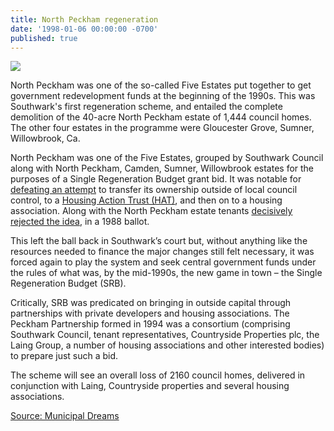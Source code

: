 ```yaml
---
title: North Peckham regeneration
date: '1998-01-06 00:00:00 -0700'
published: true
---
```


![](http://35percent.org/img/northpeckhamaerial.jpg)

North Peckham was one of the so-called Five Estates put together to get government redevelopment funds at the beginning of the 1990s. This was Southwark's first regeneration scheme, and entailed the complete demolition of the 40-acre North Peckham estate of 1,444 council homes.  The other four estates in the programme were Gloucester Grove, Sumner, Willowbrook, Ca.

North Peckham was one of the Five Estates, grouped by Southwark Council along with North Peckham, Camden, Sumner, Willowbrook estates for the purposes of a Single Regeneration Budget grant bid.  It was notable for [defeating an attempt](https://municipaldreams.wordpress.com/2016/10/25/the-five-estates-peckham-part-iii/) to transfer its ownership outside of local council control, to a [Housing Action Trust (HAT)](https://en.wikipedia.org/wiki/Housing_action_trust), and then on to a housing association.  Along with the North Peckham estate tenants [decisively rejected the idea](https://municipaldreams.wordpress.com/2016/10/25/the-five-estates-peckham-part-iii/), in a 1988 ballot.


This left the ball back in Southwark’s court but, without anything like the resources needed to finance the major changes still felt necessary, it was forced again to play the system and seek central government funds under the rules of what was, by the mid-1990s, the new game in town – the Single Regeneration Budget (SRB).

Critically, SRB was predicated on bringing in outside capital through partnerships with private developers and housing associations.  The Peckham Partnership formed in 1994 was a consortium (comprising Southwark Council, tenant representatives, Countryside Properties plc, the Laing Group, a number of housing associations and other interested bodies) to prepare just such a bid.

The scheme will see an overall loss of 2160 council homes, delivered in conjunction with Laing, Countryside properties and several housing associations.

[Source: Municipal Dreams](https://municipaldreams.wordpress.com/2016/10/25/the-five-estates-peckham-part-iii/)
